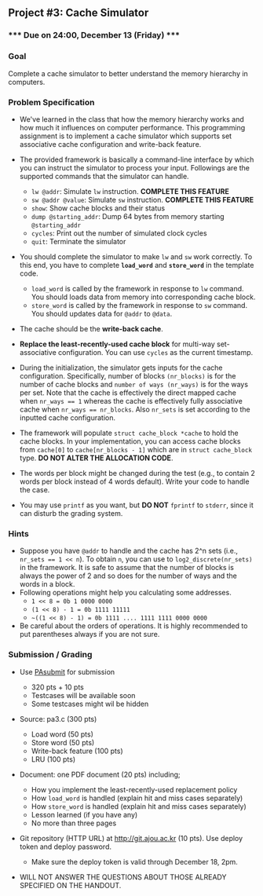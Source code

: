 ## Project #3: Cache Simulator

### *** Due on 24:00, December 13 (Friday) ***

### Goal

Complete a cache simulator to better understand the memory hierarchy in computers.

### Problem Specification

- We've learned in the class that how the memory hierarchy works and how much it influences on computer performance. This programming assignment is to implement a cache simulator which supports set associative cache configuration and write-back feature.

- The provided framework is basically a command-line interface by which you can instruct the simulator to process your input. Followings are the supported commands that the simulator can handle.
  - `lw @addr`: Simulate `lw` instruction. **COMPLETE THIS FEATURE**
  - `sw @addr @value`: Simulate `sw` instruction. **COMPLETE THIS FEATURE**
  - `show`:  Show cache blocks and their status
  - `dump @starting_addr`: Dump 64 bytes from memory starting `@starting_addr`
  - `cycles`: Print out the number of simulated clock cycles
  - `quit`: Terminate the simulator

- You should complete the simulator to make `lw` and `sw` work correctly. To this end, you have to complete **`load_word`** and **`store_word`** in the template code.
  - `load_word` is called by the framework in response to `lw` command. You should loads data from memory into corresponding cache block.
  - `store_word` is called by the framework in response to `sw` command. You should updates data for `@addr` to `@data`.

- The cache should be the **write-back cache**.

- **Replace the least-recently-used cache block** for multi-way set-associative configuration. You can use `cycles` as the current timestamp.

- During the initialization, the simulator gets inputs for the cache configuration. Specifically, number of blocks `(nr_blocks)` is for the number of cache blocks and `number of ways (nr_ways)` is for the ways per set. Note that the cache is effectively the direct mapped cache when `nr_ways == 1` whereas the cache is effectively fully associative cache when `nr_ways == nr_blocks`. Also `nr_sets` is set according to the inputted cache configuration.

- The framework will populate `struct cache_block *cache` to hold the cache blocks. In your implementation, you can access cache blocks from `cache[0]` to `cache[nr_blocks - 1]` which are in `struct cache_block` type. **DO NOT ALTER THE ALLOCATION CODE**.

- The words per block might be changed during the test (e.g., to contain 2 words per block instead of 4 words default). Write your code to handle the case.

- You may use `printf` as you want, but **DO NOT** `fprintf` to `stderr`, since it can disturb the grading system.


### Hints

- Suppose you have `@addr` to handle and the cache has 2^n sets (i.e., `nr_sets == 1 << n`). To obtain `n`, you can use to  `log2_discrete(nr_sets)` in the framework. It is safe to assume that the number of blocks is always the power of 2 and so does for the number of ways and the words in a block.
- Following operations might help you calculating some addresses.
  - `1 << 8 = 0b 1 0000 0000`
  - `(1 << 8) - 1 = 0b 1111 11111`
  - `~((1 << 8) - 1) = 0b 1111 .... 1111 1111 0000 0000`
- Be careful about the orders of operations. It is highly recommended to put parentheses always if you are not sure.


### Submission / Grading

- Use [PAsubmit](https://sslab.ajou.ac.kr/pasubmit) for submission
	- 320 pts + 10 pts
	- Testcases will be available soon
	- Some testcases might wil be hidden

- Source: pa3.c (300 pts)
	- Load word (50 pts)
	- Store word (50 pts)
	- Write-back feature (100 pts)
	- LRU (100 pts)

- Document: one PDF document (20 pts) including;
	- How you implement the least-recently-used replacement policy
	- How `load_word` is handled (explain hit and miss cases separately)
	- How `store_word` is handled (explain hit and miss cases separately)
	- Lesson learned (if you have any)
	- No more than three pages

- Git repository (HTTP URL) at http://git.ajou.ac.kr (10 pts). Use deploy token and deploy password.
  - Make sure the deploy token is valid through December 18, 2pm.

- WILL NOT ANSWER THE QUESTIONS ABOUT THOSE ALREADY SPECIFIED ON THE HANDOUT.
